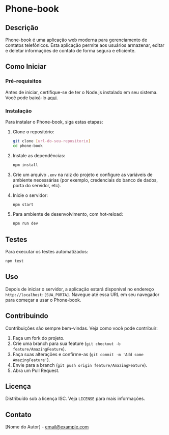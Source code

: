 
# Phone-book

## Descrição
Phone-book é uma aplicação web moderna para gerenciamento de contatos telefônicos. Esta aplicação permite aos usuários armazenar, editar e deletar informações de contato de forma segura e eficiente.

## Como Iniciar

### Pré-requisitos
Antes de iniciar, certifique-se de ter o Node.js instalado em seu sistema. Você pode baixá-lo [aqui](https://nodejs.org/).

### Instalação
Para instalar o Phone-book, siga estas etapas:

1. Clone o repositório:
   ```bash
   git clone [url-do-seu-repositorio]
   cd phone-book
   ```

2. Instale as dependências:
   ```bash
   npm install
   ```

3. Crie um arquivo `.env` na raiz do projeto e configure as variáveis de ambiente necessárias (por exemplo, credenciais do banco de dados, porta do servidor, etc).

4. Inicie o servidor:
   ```bash
   npm start
   ```

5. Para ambiente de desenvolvimento, com hot-reload:
   ```bash
   npm run dev
   ```

## Testes
Para executar os testes automatizados:

```bash
npm test
```

## Uso
Depois de iniciar o servidor, a aplicação estará disponível no endereço `http://localhost:[SUA_PORTA]`. Navegue até essa URL em seu navegador para começar a usar o Phone-book.

## Contribuindo
Contribuições são sempre bem-vindas. Veja como você pode contribuir:

1. Faça um fork do projeto.
2. Crie uma branch para sua feature (`git checkout -b feature/AmazingFeature`).
3. Faça suas alterações e confirme-as (`git commit -m 'Add some AmazingFeature'`).
4. Envie para a branch (`git push origin feature/AmazingFeature`).
5. Abra um Pull Request.

## Licença
Distribuído sob a licença ISC. Veja `LICENSE` para mais informações.

## Contato
[Nome do Autor] - email@example.com

